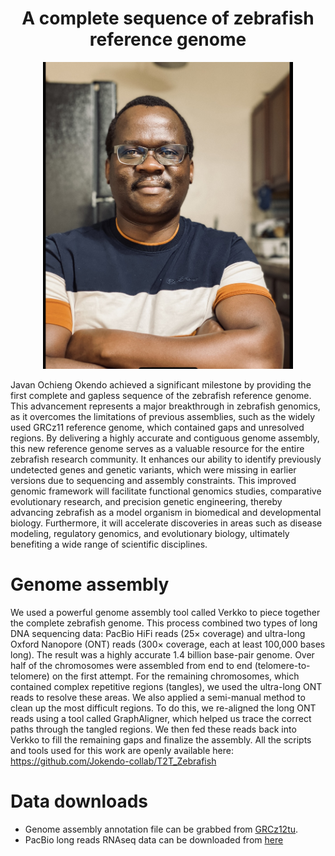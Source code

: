 <h1 align="center"> A complete sequence of zebrafish reference genome</h1>


<p align="center">
  <img src="javanokendo.jpeg" alt="Description of image" width="400"/>
</p>

Javan Ochieng Okendo achieved a significant milestone by providing the first complete and gapless sequence of the zebrafish reference genome. This advancement represents a major breakthrough in zebrafish genomics, as it overcomes the limitations of previous assemblies, such as the widely used GRCz11 reference genome, which contained gaps and unresolved regions. By delivering a highly accurate and contiguous genome assembly, this new reference genome serves as a valuable resource for the entire zebrafish research community. It enhances our ability to identify previously undetected genes and genetic variants, which were missing in earlier versions due to sequencing and assembly constraints. This improved genomic framework will facilitate functional genomics studies, comparative evolutionary research, and precision genetic engineering, thereby advancing zebrafish as a model organism in biomedical and developmental biology. Furthermore, it will accelerate discoveries in areas such as disease modeling, regulatory genomics, and evolutionary biology, ultimately benefiting a wide range of scientific disciplines.

# Genome assembly
We used a powerful genome assembly tool called Verkko to piece together the complete zebrafish genome. This process combined two types of long DNA sequencing data: PacBio HiFi reads (25× coverage) and ultra-long Oxford Nanopore (ONT) reads (300× coverage, each at least 100,000 bases long). The result was a highly accurate 1.4 billion base-pair genome. Over half of the chromosomes were assembled from end to end (telomere-to-telomere) on the first attempt. For the remaining chromosomes, which contained complex repetitive regions (tangles), we used the ultra-long ONT reads to resolve these areas. We also applied a semi-manual method to clean up the most difficult regions. To do this, we re-aligned the long ONT reads using a tool called GraphAligner, which helped us trace the correct paths through the tangled regions. We then fed these reads back into Verkko to fill the remaining gaps and finalize the assembly. All the scripts and tools used for this work are openly available here: https://github.com/Jokendo-collab/T2T_Zebrafish

# Data downloads
- Genome assembly annotation file can be grabbed from [GRCz12tu](https://www.ncbi.nlm.nih.gov/datasets/genome/?taxon=7955).
- PacBio long reads RNAseq data can be downloaded from [here](https://www.ncbi.nlm.nih.gov/bioproject/PRJNA1232602)


